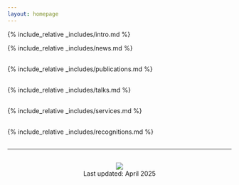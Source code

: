 ```yaml
---
layout: homepage
---
```


{% include_relative _includes/intro.md %}

{% include_relative _includes/news.md %}
<hr style="height:2px; visibility:hidden;" />

{% include_relative _includes/publications.md %}
<hr style="height:2px; visibility:hidden;" />

{% include_relative _includes/talks.md %}
<hr style="height:2px; visibility:hidden;" />

{% include_relative _includes/services.md %}
<hr style="height:2px; visibility:hidden;" />

{% include_relative _includes/recognitions.md %}
<hr style="height:2px; visibility:hidden;" />

---
<hr style="height:2px; visibility:hidden;" />

<p><center>
    <a href='https://clustrmaps.com/site/1c5cm'  title='Visit tracker'><img src='//clustrmaps.com/map_v2.png?cl=ffffff&w=300&t=tt&d=p5yH_wWkzv36A66-zF0i4nil92bXzKwVvRNbZHG4MbM&co=2d78ad&ct=ffffff'/></a>
    <br>
    Last updated: April 2025
</center></p>